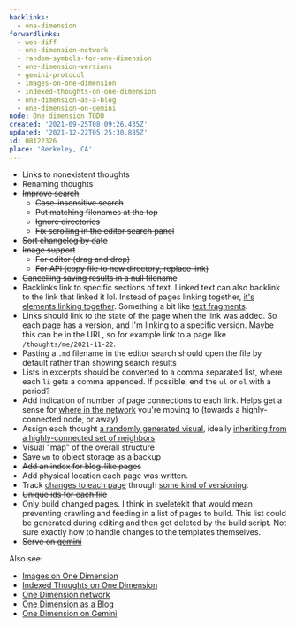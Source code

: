 ```yaml
---
backlinks:
  - one-dimension
forwardlinks:
  - web-diff
  - one-dimension-network
  - random-symbols-for-one-dimension
  - one-dimension-versions
  - gemini-protocol
  - images-on-one-dimension
  - indexed-thoughts-on-one-dimension
  - one-dimension-as-a-blog
  - one-dimension-on-gemini
node: One dimension TODO
created: '2021-09-25T08:09:26.435Z'
updated: '2021-12-22T05:25:30.885Z'
id: 08122326
place: 'Berkeley, CA'
---
```


- Links to nonexistent thoughts
- Renaming thoughts
- ~~Improve search~~
  - ~~Case-insensitive search~~
  - ~~Put matching filenames at the top~~
  - ~~Ignore directories~~
  - ~~Fix scrolling in the editor search panel~~
- ~~Sort changelog by date~~
- ~~Image support~~
  - ~~For editor (drag and drop)~~
  - ~~For API (copy file to new directory, replace link)~~
- ~~Cancelling saving results in a null filename~~
- Backlinks link to specific sections of text. Linked text can also backlink to the link that linked it lol. Instead of pages linking together, [it's elements linking together](web-diff.md). Something a bit like [text fragments](https://web.dev/text-fragments/).
- Links should link to the state of the page when the link was added. So each page has a version, and I'm linking to a specific version. Maybe this can be in the URL, so for example link to a page like `/thoughts/me/2021-11-22`. 
- Pasting a `.md` filename in the editor search should open the file by default rather than showing search results
- Lists in excerpts should be converted to a comma separated list, where each `li` gets a comma appended. If possible, end the `ul` or `ol` with a period?
- Add indication of number of page connections to each link. Helps get a sense for [where in the network](one-dimension-network.md) you're moving to (towards a highly-connected node, or away)
- Assign each thought [a randomly generated visual](random-symbols-for-one-dimension.md), ideally [inheriting from a highly-connected set of neighbors](one-dimension-network.md)
- Visual "map" of the overall structure
- Save `wm` to object storage as a backup
- ~~Add an index for blog-like pages~~
- Add physical location each page was written. 
- Track [changes to each page](web-diff.md) through [some kind of versioning](one-dimension-versions.md). 
- ~~Unique ids for each file~~
- Only build changed pages. I think in sveletekit that would mean preventing crawling and feeding in a list of pages to build. This list could be generated during editing and then get deleted by the build script. Not sure exactly how to handle changes to the templates themselves.  
- ~~Serve on [gemini](gemini-protocol.md)~~

Also see:

- [Images on One Dimension](images-on-one-dimension.md)
- [Indexed Thoughts on One Dimension](indexed-thoughts-on-one-dimension.md)
- [One Dimension network](one-dimension-network.md)
- [One Dimension as a Blog](one-dimension-as-a-blog.md)
- [One Dimension on Gemini](one-dimension-on-gemini.md)
